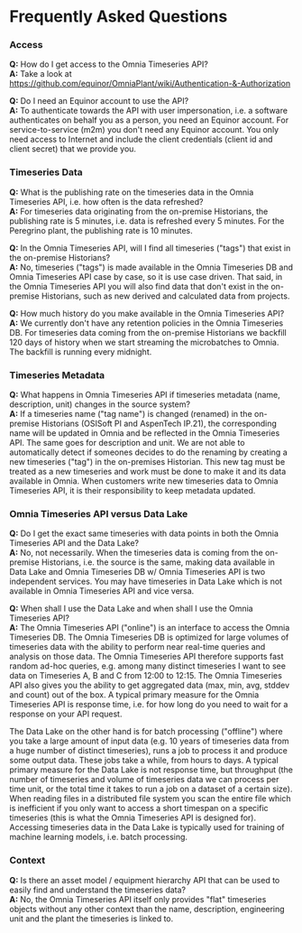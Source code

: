 # Frequently Asked Questions

### Access
**Q:** How do I get access to the Omnia Timeseries API?<br>
**A:** Take a look at https://github.com/equinor/OmniaPlant/wiki/Authentication-&-Authorization

**Q:** Do I need an Equinor account to use the API?<br>
**A:** To authenticate towards the API with user impersonation, i.e. a software authenticates on behalf you as a person, you need an Equinor account. For service-to-service (m2m) you don't need any Equinor account. You only need access to Internet and include the client credentials (client id and client secret) that we provide you.

### Timeseries Data
**Q:** What is the publishing rate on the timeseries data in the Omnia Timeseries API, i.e. how often is the data refreshed?<br>
**A:** For timeseries data originating from the on-premise Historians, the publishing rate is 5 minutes, i.e. data is refreshed every 5 minutes. For the Peregrino plant, the publishing rate is 10 minutes.

**Q:** In the Omnia Timeseries API, will I find all timeseries ("tags") that exist in the on-premise Historians?<br>
**A:** No, timeseries ("tags") is made available in the Omnia Timeseries DB and Omnia Timeseries API case by case, so it is use case driven. That said, in the Omnia Timeseries API you will also find data that don't exist in the on-premise Historians, such as new derived and calculated data from projects. 

**Q:** How much history do you make available in the Omnia Timeseries API?<br>
**A:** We currently don't have any retention policies in the Omnia Timeseries DB. For timeseries data coming from the on-premise Historians we backfill 120 days of history when we start streaming the microbatches to Omnia. The backfill is running every midnight.

### Timeseries Metadata
**Q:** What happens in Omnia Timeseries API if timeseries metadata (name, description, unit) changes in the source system?<br>
**A:** If a timeseries name ("tag name") is changed (renamed) in the on-premise Historians (OSISoft PI and AspenTech IP.21), the corresponding name will be updated in Omnia and be reflected in the Omnia Timeseries API. The same goes for description and unit. We are not able to automatically detect if someones decides to do the renaming by creating a new timeseries ("tag") in the on-premises Historian. This new tag must be treated as a new timeseries and work must be done to make it and its data available in Omnia. When customers write new timeseries data to Omnia Timeseries API, it is their responsibility to keep metadata updated. 

### Omnia Timeseries API versus Data Lake
**Q:** Do I get the exact same timeseries with data points in both the Omnia Timeseries API and the Data Lake?<br>
**A:** No, not necessarily. When the timeseries data is coming from the on-premise Historians, i.e. the source is the same, making data available in Data Lake and Omnia Timeseries DB w/ Omnia Timeseries API is two independent services. You may have timeseries in Data Lake which is not available in Omnia Timeseries API and vice versa. 

**Q:** When shall I use the Data Lake and when shall I use the Omnia Timeseries API?<br>
**A:** The Omnia Timeseries API ("online") is an interface to access the Omnia Timeseries DB. The Omnia Timeseries DB is optimized for large volumes of timeseries data with the ability to perform near real-time queries and analysis on those data. The Omnia Timeseries API therefore supports fast random ad-hoc queries, e.g. among many distinct timeseries I want to see data on Timeseries A, B and C from 12:00 to 12:15. The Omnia Timeseries API also gives you the ability to get aggregated data (max, min, avg, stddev and count) out of the box. A typical primary measure for the Omnia Timeseries API is response time, i.e. for how long do you need to wait for a response on your API request.

The Data Lake on the other hand is for batch processing ("offline") where you take a large amount of input data (e.g. 10 years of timeseries data from a huge number of distinct timeseries), runs a job to process it and produce some output data. These jobs take a while, from hours to days. A typical primary measure for the Data Lake is not response time, but throughput (the number of timeseries and volume of timeseries data we can process per time unit, or the total time it takes to run a job on a dataset of a certain size). When reading files in a distributed file system you scan the entire file which is inefficient if you only want to access a short timespan on a specific timeseries (this is what the Omnia Timeseries API is designed for). Accessing timeseries data in the Data Lake is typically used for training of machine learning models, i.e. batch processing.

### Context
**Q:** Is there an asset model / equipment hierarchy API that can be used to easily find and understand the timeseries data?<br>
**A:** No, the Omnia Timeseries API itself only provides "flat" timeseries objects without any other context than the name, description, engineering unit and the plant the timeseries is linked to.
